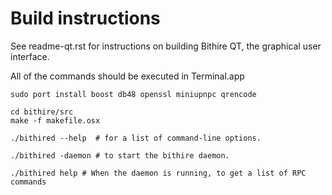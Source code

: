 Build instructions
===================

See readme-qt.rst for instructions on building Bithire QT, the
graphical user interface.

All of the commands should be executed in Terminal.app

```
sudo port install boost db48 openssl miniupnpc qrencode

cd bithire/src
make -f makefile.osx
```

```
./bithired --help  # for a list of command-line options.

./bithired -daemon # to start the bithire daemon.

./bithired help # When the daemon is running, to get a list of RPC commands
```
